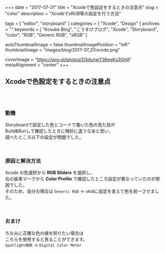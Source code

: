 +++
date = "2017-07-31"
title = "Xcodeで色設定をするときの注意点"
slug = "color"
description = "XcodeでsRGB等の設定を行う方法"

tags = [
	"editor",
	"storyboard"
]
categories = [
	"Xcode",
	"Design"
]
archives = ""
keywords = [
	"Kosuke Blog",
	"こうすけブログ",
	"Xcode",
	"Storyboard",
	"color",
	"RGB",
	"Generic RGB",
	"sRGB"
]

autoThumbnailImage = false
thumbnailImagePosition = "left"
thumbnailImage = "images/blog/2017-07_31/xcode.png"

coverImage = "https://goo.gl/photos/D3dunwY36egKs3GHA"
metaAlignment = "center"
+++

## Xcodeで色設定をするときの注意点

<br>

<br>

### 動機
Storyboardで設定した色とコードで書いた色の見た目が  
Build&Runして確認したときに微妙に違うなあと思い、  
調べたところ以下の設定が問題でした。

<br>

### 原因と解決方法
Xcode の色選択から **RGB Sliders** を選択し、  
右の歯車マークから **Color Profile** で確認したところ設定が異なっていたのが原因でした。  
そのため、自分の場合は `Generic RGB` -> `sRGB`に設定を変えて色を統一させました。

<br>

### おまけ
ちなみに正確な色の値を知りたい場合は  
こちらを使用すると見ることができます。  
`Spotlight検索` -> `Digital Color Meter`